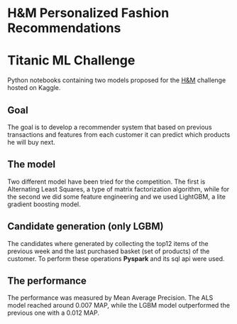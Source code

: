 #  H&M Personalized Fashion Recommendations

# Titanic ML Challenge

Python notebooks containing two models proposed for the [H&M](https://www.kaggle.com/competitions/h-and-m-personalized-fashion-recommendations/) challenge hosted on Kaggle.

## Goal
  
The goal is to develop a recommender system that based on previous transactions and features from each customer it can predict which products he will buy next.

## The model

Two different model have been tried for the competition. The first is Alternating Least Squares, a type of matrix factorization algorithm, while for the second we did some feature engineering and we used LightGBM, a lite gradient boosting model.

## Candidate generation (only LGBM)

The candidates where generated by collecting the top12 items of the previous week and the last purchased basket (set of products) of the customer. To perform these operations **Pyspark** and its sql api were used.

## The performance

The performance was measured by Mean Average Precision. The ALS model reached around 0.007 MAP, while the LGBM model outperformed the previous one with a 0.012 MAP.
